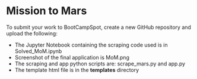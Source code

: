 # Mission to Mars

To submit your work to BootCampSpot, create a new GitHub repository and upload the following:

* The Jupyter Notebook containing the scraping code used is in Solved_MoM.ipynb
* Screenshot of the final application is MoM.png
* The scraping and app python scripts are: scrape_mars.py and app.py
* The template html file is in the **templates** directory

